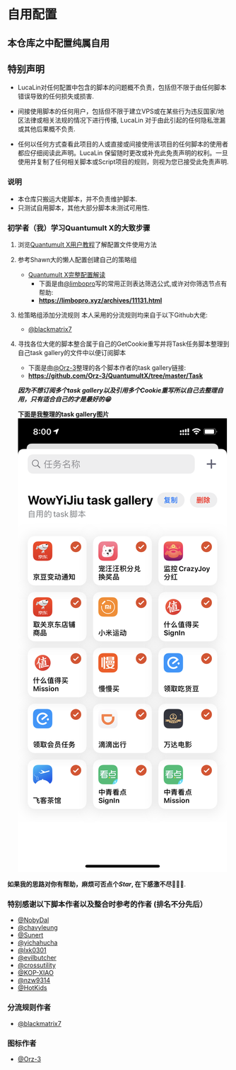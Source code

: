 # 自用配置
## 本仓库之中配置纯属自用
## 特别声明
- LucaLin对任何配置中包含的脚本的问题概不负责，包括但不限于由任何脚本错误导致的任何损失或损害.

- 间接使用脚本的任何用户，包括但不限于建立VPS或在某些行为违反国家/地区法律或相关法规的情况下进行传播, LucaLin 对于由此引起的任何隐私泄漏或其他后果概不负责.

- 任何以任何方式查看此项目的人或直接或间接使用该项目的任何脚本的使用者都应仔细阅读此声明。LucaLin 保留随时更改或补充此免责声明的权利。一旦使用并复制了任何相关脚本或Script项目的规则，则视为您已接受此免责声明.

### 说明
- 本仓库只搬运大佬脚本，并不负责维护脚本.
- 只测试自用脚本，其他大部分脚本未测试可用性.

### 初学者（我）学习Quantumult X的大致步骤
1. 浏览[Quantumult X用户教程](https://www.notion.so/Quantumult-X-1d32ddc6e61c4892ad2ec5ea47f00917)了解配置文件使用方法
2. 参考Shawn大的懒人配置创建自己的策略组
   - [Quantumult X完整配置解读](https://raw.githubusercontent.com/KOP-XIAO/QuantumultX/master/QuantumultX_Profiles.conf)
     - 下面是由[@limbopro](https://github.com/limbopro)写的常用正则表达筛选公式,或许对你筛选节点有帮助:
     - **https://limbopro.xyz/archives/11131.html**
3. 给策略组添加分流规则
   本人采用的分流规则均来自于以下Github大佬:
   - [@blackmatrix7](https://github.com/blackmatrix7)
4. 寻找各位大佬的脚本整合属于自己的GetCookie重写并将Task任务脚本整理到自己task gallery的文件中以便订阅脚本
   - 下面是由[@Orz-3](https://github.com/Orz-3)整理的各个脚本作者的task gallery链接: 
   - **https://github.com/Orz-3/QuantumultX/tree/master/Task**
   
   ***因为不想订阅多个task gallery以及引用多个Cookie重写所以自己去整理自用，只有适合自己的才是最好的:grin:***
   
   **下面是我整理的task gallery图片**
   ![](https://raw.githubusercontent.com/WowYiJiu/Personal/main/Task%20Gallery%E5%B1%95%E7%A4%BA%E5%9B%BE.png "task gallery")

**如果我的思路对你有帮助，麻烦可否点个*Star*, 在下感激不尽:gift_heart::gift_heart::gift_heart:**.

### 特别感谢以下脚本作者以及整合时参考的作者 (排名不分先后）
- [@NobyDal](https://github.com/NobyDa)
- [@chavyleung](https://github.com/chavyleung)
- [@Sunert](https://github.com/Sunert)
- [@yichahucha](https://github.com/yichahucha)
- [@lxk0301](https://github.com/lxk0301)
- [@evilbutcher](https://github.com/evilbutcher)
- [@crossutility](https://github.com/crossutility)
- [@KOP-XIAO](https://github.com/KOP-XIAO)
- [@nzw9314](https://github.com/nzw9314)
- [@HotKids](https://github.com/HotKids)
### 分流规则作者
- [@blackmatrix7](https://github.com/blackmatrix7)
### 图标作者
- [@Orz-3](https://github.com/Orz-3)
